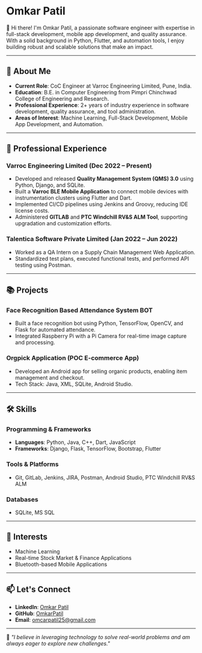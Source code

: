 # Omkar Patil

👋 Hi there! I'm Omkar Patil, a passionate software engineer with expertise in full-stack development, mobile app development, and quality assurance. With a solid background in Python, Flutter, and automation tools, I enjoy building robust and scalable solutions that make an impact.

---

## 🌟 About Me
- **Current Role**: CoC Engineer at Varroc Engineering Limited, Pune, India.
- **Education**: B.E. in Computer Engineering from Pimpri Chinchwad College of Engineering and Research.
- **Professional Experience**: 2+ years of industry experience in software development, quality assurance, and tool administration.
- **Areas of Interest**: Machine Learning, Full-Stack Development, Mobile App Development, and Automation.

---

## 💼 Professional Experience

### Varroc Engineering Limited (Dec 2022 – Present)
- Developed and released **Quality Management System (QMS) 3.0** using Python, Django, and SQLite.
- Built a **Varroc BLE Mobile Application** to connect mobile devices with instrumentation clusters using Flutter and Dart.
- Implemented CI/CD pipelines using Jenkins and Groovy, reducing IDE license costs.
- Administered **GITLAB** and **PTC Windchill RV&S ALM Tool**, supporting upgradation and customization efforts.

### Talentica Software Private Limited (Jan 2022 – Jun 2022)
- Worked as a QA Intern on a Supply Chain Management Web Application.
- Standardized test plans, executed functional tests, and performed API testing using Postman.

---

## 📚 Projects

### Face Recognition Based Attendance System BOT
- Built a face recognition bot using Python, TensorFlow, OpenCV, and Flask for automated attendance.
- Integrated Raspberry Pi with a Pi Camera for real-time image capture and processing.

### Orgpick Application (POC E-commerce App)
- Developed an Android app for selling organic products, enabling item management and checkout.
- Tech Stack: Java, XML, SQLite, Android Studio.

---

## 🛠️ Skills

### Programming & Frameworks
- **Languages**: Python, Java, C++, Dart, JavaScript
- **Frameworks**: Django, Flask, TensorFlow, Bootstrap, Flutter

### Tools & Platforms
- Git, GitLab, Jenkins, JIRA, Postman, Android Studio, PTC Windchill RV&S ALM

### Databases
- SQLite, MS SQL

---

## 🌱 Interests
- Machine Learning
- Real-time Stock Market & Finance Applications
- Bluetooth-based Mobile Applications

---

## 📫 Let's Connect
- **LinkedIn**: [Omkar Patil](www.linkedin.com/in/omkar-vijay-patil)
- **GitHub**: [OmkarPatil](https://github.com/omkaar-patil25)
- **Email**: omcarpatil25@gmail.com

---

🌟 *"I believe in leveraging technology to solve real-world problems and am always eager to explore new challenges."*
